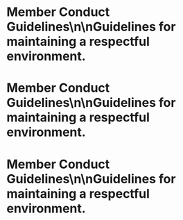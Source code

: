 # Member Conduct Guidelines\n\nGuidelines for maintaining a respectful environment.
# Member Conduct Guidelines\n\nGuidelines for maintaining a respectful environment.
# Member Conduct Guidelines\n\nGuidelines for maintaining a respectful environment.
